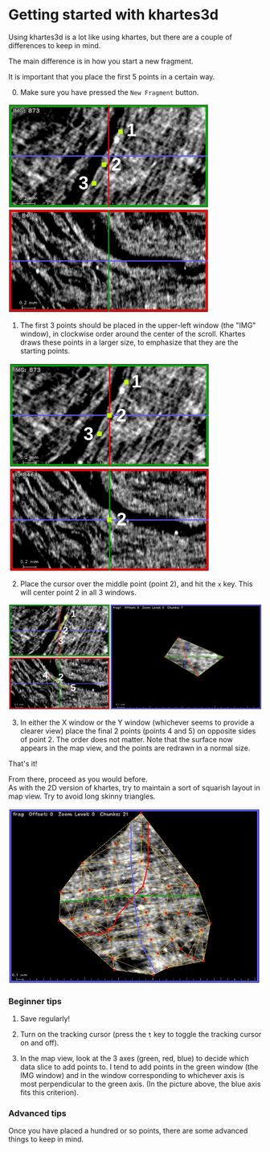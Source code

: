# Getting started with khartes3d

Using khartes3d is a lot like using khartes,
but there are a couple of differences to keep in mind.

The main difference is in how you start a new fragment.

It is important that you place the first 5 points
in a certain way.

0) Make sure you have pressed the `New Fragment` button.

<img src="images/3d_first_3_points.jpg" width="400">

1) The first 3 points should be placed in the upper-left
window (the "IMG" window), in clockwise order around the
center of the scroll.  Khartes draws these points in a larger
size, to emphasize that they are the starting points.

<img src="images/3d_recenter.jpg" width="400">

2) Place the cursor over the middle point (point 2), and
hit the `x` key.  This will center point 2 in all 3 windows.

<img src="images/3d_first_5_points.jpg" width="800">

3) In either the X window or the Y window (whichever seems to
provide a clearer view) place the final 2 points (points 4 and 5)
on opposite sides of point 2.
The order does not matter.  Note that the surface now appears in
the map view, and the points are redrawn in a normal size.

That's it!

From there, proceed as you would before.  
As with the 2D version of khartes,
try to maintain a sort of squarish layout in map view.  Try to
avoid long skinny triangles.

<img src="images/3d_41_points.jpg" width="500">


### Beginner tips

1) Save regularly!

2) Turn on the tracking cursor (press the `t` key to 
toggle the tracking cursor on and off).

3) In the map view, look at the 3 axes (green, red, blue)
to decide which data slice to add points to.  I tend to
add points in the green window (the IMG window) and in
the window corresponding to whichever axis is most perpendicular
to the green axis.  (In the picture above, the blue axis fits
this criterion).

### Advanced tips

Once you have placed a hundred or so points, there are some
advanced things to keep in mind.


